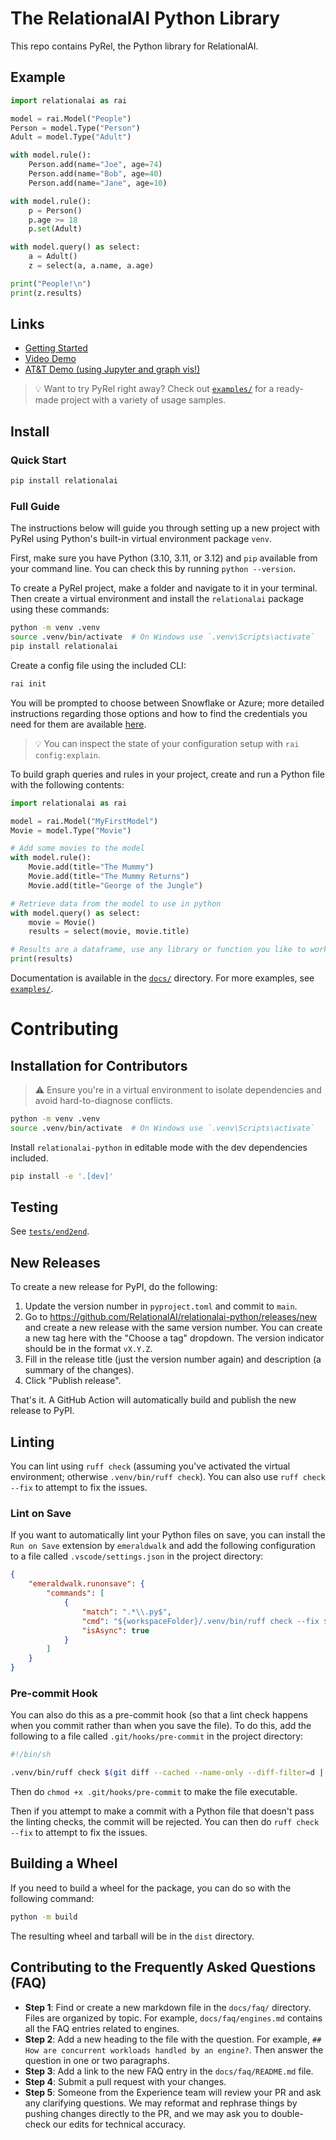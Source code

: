 # The RelationalAI Python Library

This repo contains PyRel, the Python library for RelationalAI.

## Example

```python
import relationalai as rai

model = rai.Model("People")
Person = model.Type("Person")
Adult = model.Type("Adult")

with model.rule():
    Person.add(name="Joe", age=74)
    Person.add(name="Bob", age=40)
    Person.add(name="Jane", age=10)

with model.rule():
    p = Person()
    p.age >= 18
    p.set(Adult)

with model.query() as select:
    a = Adult()
    z = select(a, a.name, a.age)

print("People!\n")
print(z.results)
```

## Links
- [Getting Started](https://github.com/RelationalAI/relationalai-python/blob/main/docs/getting_started.md)
- [Video Demo](https://relationalai.slack.com/archives/C0652R3806T/p1699899660005289)
- [AT&T Demo (using Jupyter and graph vis!)](https://relationalai.slack.com/archives/C0652R3806T/p1702493565063899)

> :bulb: Want to try PyRel right away? Check out [`examples/`](./examples) for a ready-made project with a variety of usage samples.

## Install

### Quick Start

```bash
pip install relationalai
```

### Full Guide

The instructions below will guide you through setting up a new project with PyRel using Python's built-in virtual environment package `venv`.

First, make sure you have Python (3.10, 3.11, or 3.12) and `pip` available from your command line. You can check this by running `python --version`.

To create a PyRel project, make a folder and navigate to it in your terminal. Then create a virtual environment and install the `relationalai` package using these commands:

```bash
python -m venv .venv
source .venv/bin/activate  # On Windows use `.venv\Scripts\activate`
pip install relationalai
```

Create a config file using the included CLI:

```bash
rai init
```

You will be prompted to choose between Snowflake or Azure; more detailed instructions regarding those options and how to find the credentials you need for them are available [here](./docs/api_reference/configuration/).

> :bulb: You can inspect the state of your configuration setup with `rai config:explain`.

To build graph queries and rules in your project, create and run a Python file with the following contents:

```python
import relationalai as rai

model = rai.Model("MyFirstModel")
Movie = model.Type("Movie")

# Add some movies to the model
with model.rule():
    Movie.add(title="The Mummy")
    Movie.add(title="The Mummy Returns")
    Movie.add(title="George of the Jungle")

# Retrieve data from the model to use in python
with model.query() as select:
    movie = Movie()
    results = select(movie, movie.title)

# Results are a dataframe, use any library or function you like to work with them.
print(results)
```

Documentation is available in the [`docs/`](./docs) directory.
For more examples, see [`examples/`](./examples).


# Contributing

## Installation for Contributors

> :warning: Ensure you're in a virtual environment to isolate dependencies and avoid hard-to-diagnose conflicts.

```bash
python -m venv .venv
source .venv/bin/activate  # On Windows use `.venv\Scripts\activate`
```

Install `relationalai-python` in editable mode with the dev dependencies included.

```bash
pip install -e '.[dev]'
```

## Testing

See [`tests/end2end`](./tests/end2end/).


## New Releases

To create a new release for PyPI, do the following:

1. Update the version number in `pyproject.toml` and commit to `main`.
2. Go to https://github.com/RelationalAI/relationalai-python/releases/new and create a new release with the same version number. You can create a new tag here with the "Choose a tag" dropdown. The version indicator should be in the format `vX.Y.Z`.
3. Fill in the release title (just the version number again) and description (a summary of the changes).
4. Click "Publish release".

That's it. A GitHub Action will automatically build and publish the new release to PyPI.

## Linting

You can lint using `ruff check` (assuming you've activated the virtual environment; otherwise `.venv/bin/ruff check`). You can also use `ruff check --fix` to attempt to fix the issues.

### Lint on Save

If you want to automatically lint your Python files on save, you can install the `Run on Save` extension by `emeraldwalk` and add the following configuration to a file called `.vscode/settings.json` in the project directory:

```json
{
    "emeraldwalk.runonsave": {
        "commands": [
            {
                "match": ".*\\.py$",
                "cmd": "${workspaceFolder}/.venv/bin/ruff check --fix ${file}",
                "isAsync": true
            }
        ]
    }
}
```

### Pre-commit Hook

You can also do this as a pre-commit hook (so that a lint check happens when you commit rather than when you save the file). To do this, add the following to a file called `.git/hooks/pre-commit` in the project directory:

```bash
#!/bin/sh

.venv/bin/ruff check $(git diff --cached --name-only --diff-filter=d | grep '\.py$')
```

Then do `chmod +x .git/hooks/pre-commit` to make the file executable.

Then if you attempt to make a commit with a Python file that doesn't pass the linting checks, the commit will be rejected. You can then do `ruff check --fix` to attempt to fix the issues.

## Building a Wheel

If you need to build a wheel for the package, you can do so with the following command:

```bash
python -m build
```

The resulting wheel and tarball will be in the `dist` directory.

## Contributing to the Frequently Asked Questions (FAQ)

- **Step 1**: Find or create a new markdown file in the `docs/faq/` directory.
  Files are organized by topic.
  For example, `docs/faq/engines.md` contains all the FAQ entries related to engines.
- **Step 2**: Add a new heading to the file with the question.
  For example, `## How are concurrent workloads handled by an engine?`.
  Then answer the question in one or two paragraphs.
- **Step 3**: Add a link to the new FAQ entry in the `docs/faq/README.md` file.
- **Step 4**: Submit a pull request with your changes.
- **Step 5**: Someone from the Experience team will review your PR and ask any clarifying questions.
  We may reformat and rephrase things by pushing changes directly to the PR,
  and we may ask you to double-check our edits for technical accuracy.
